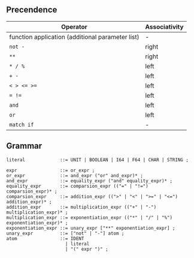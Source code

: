 ## Precendence

Operator | Associativity
-------- | -------------
function application (additional parameter list) | -
`not -` | right
`**` | right
`* / %` | left
`+ - ` | left
`< > <= >=` | left
`= !=` | left
`and` | left
`or` | left
`match if` | -

## Grammar

```
literal             ::= UNIT | BOOLEAN | I64 | F64 | CHAR | STRING ;

expr                ::= or_expr ;
or_expr             ::= and_expr ("or" and_expr)* ;
and_expr            ::= equality_expr ("and" equality_expr)* ;
equality_expr       ::= comparsion_expr (("=" | "!=") comparsion_expr)* ;
comparsion_expr     ::= addition_expr ((">" | "<" | ">=" | "<=") addition_expr)* ;
addition_expr       ::= multiplication_expr (("+" | "-") multiplication_expr)* ;
multiplication_expr ::= exponentiation_expr (("*" | "/" | "%") exponentiation_expr)* ;
exponentiation_expr ::= unary_expr ["**" exponentiation_expr] ;
unary_expr          ::= ["not" | "-"] atom ;
atom                ::= IDENT
                      | literal
                      | "(" expr ")" ;
```
